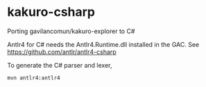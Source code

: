 # kakuro-csharp
Porting gavilancomun/kakuro-explorer to C#

Antlr4 for C# needs the Antlr4.Runtime.dll installed in the GAC.
See https://github.com/antlr/antlr4-csharp

To generate the C# parser and lexer,
```
mvn antlr4:antlr4
```

